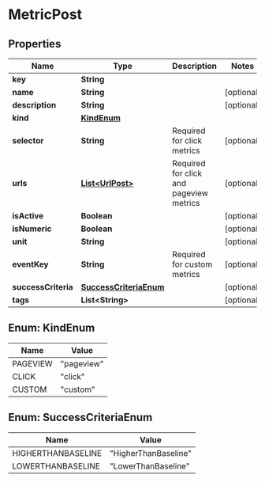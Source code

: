 

# MetricPost


## Properties

Name | Type | Description | Notes
------------ | ------------- | ------------- | -------------
**key** | **String** |  | 
**name** | **String** |  |  [optional]
**description** | **String** |  |  [optional]
**kind** | [**KindEnum**](#KindEnum) |  | 
**selector** | **String** | Required for click metrics |  [optional]
**urls** | [**List&lt;UrlPost&gt;**](UrlPost.md) | Required for click and pageview metrics |  [optional]
**isActive** | **Boolean** |  |  [optional]
**isNumeric** | **Boolean** |  |  [optional]
**unit** | **String** |  |  [optional]
**eventKey** | **String** | Required for custom metrics |  [optional]
**successCriteria** | [**SuccessCriteriaEnum**](#SuccessCriteriaEnum) |  |  [optional]
**tags** | **List&lt;String&gt;** |  |  [optional]



## Enum: KindEnum

Name | Value
---- | -----
PAGEVIEW | &quot;pageview&quot;
CLICK | &quot;click&quot;
CUSTOM | &quot;custom&quot;



## Enum: SuccessCriteriaEnum

Name | Value
---- | -----
HIGHERTHANBASELINE | &quot;HigherThanBaseline&quot;
LOWERTHANBASELINE | &quot;LowerThanBaseline&quot;



